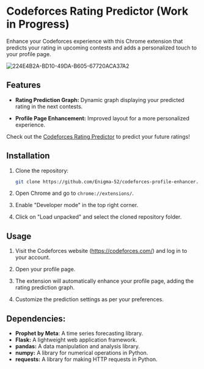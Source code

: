 # Codeforces Rating Predictor (Work in Progress)

Enhance your Codeforces experience with this Chrome extension that predicts your rating in upcoming contests and adds a personalized touch to your profile page.

![224E4B2A-BD10-49DA-B605-67720ACA37A2](https://github.com/Enigma-52/Codeforces-Rating-Predictor/assets/95529619/7dc21096-7ad8-4251-827a-02f406bf9b46)

## Features

- **Rating Prediction Graph:** Dynamic graph displaying your predicted rating in the next contests.

- **Profile Page Enhancement:** Improved layout for a more personalized experience.

Check out the [Codeforces Rating Predictor](https://cf-predict.onrender.com/) to predict your future ratings!


## Installation

1. Clone the repository:

    ```bash
    git clone https://github.com/Enigma-52/codeforces-profile-enhancer.git
    ```

2. Open Chrome and go to `chrome://extensions/`.

3. Enable "Developer mode" in the top right corner.

4. Click on "Load unpacked" and select the cloned repository folder.

## Usage

1. Visit the Codeforces website (https://codeforces.com/) and log in to your account.

2. Open your profile page.

3. The extension will automatically enhance your profile page, adding the rating prediction graph.

4. Customize the prediction settings as per your preferences.

## Dependencies:

- **Prophet by Meta**: A time series forecasting library.
- **Flask:** A lightweight web application framework.
- **pandas:** A data manipulation and analysis library.
- **numpy:** A library for numerical operations in Python.
- **requests:** A library for making HTTP requests in Python.
